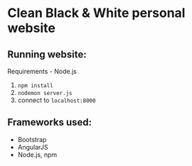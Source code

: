 # Clean Black & White personal website

## Running website:
Requirements - Node.js

1. `npm install`
2. `nodemon server.js`
3. connect to `localhost:8000`

## Frameworks used:
- Bootstrap
- AngularJS
- Node.js, npm
